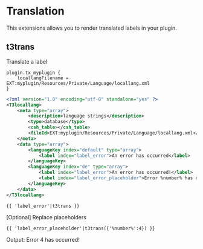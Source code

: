 # Translation

This extensions allows you to render translated labels in your plugin.

## t3trans

Translate a label

```
plugin.tx_myplugin {
    locallangFilename = EXT:myplugin/Resources/Private/Language/locallang.xml
}
```

```xml
<?xml version="1.0" encoding="utf-8" standalone="yes" ?>
<T3locallang>
    <meta type="array">
        <description>language strings</description>
        <type>database</type>
        <csh_table></csh_table>
        <fileId>EXT:myplugin/Resources/Private/Language/locallang.xml</fileId>
    </meta>
    <data type="array">
        <languageKey index="default" type="array">
            <label index="label_error">An error has occurred</label>
        </languageKey>
        <languageKey index="de" type="array">
            <label index="label_error">An error has occurred!</label>
            <label index="label_error_placeholder">Error %number% has occurred!</label>
        </languageKey>
    </data>
</T3locallang>

```

```twig
{{ 'label_error'|t3trans }}
```

[Optional] Replace placeholders
```twig
{{ 'label_error_placeholder'|t3trans({'%number%':4}) }}
```
Output: Error 4 has occurred!
